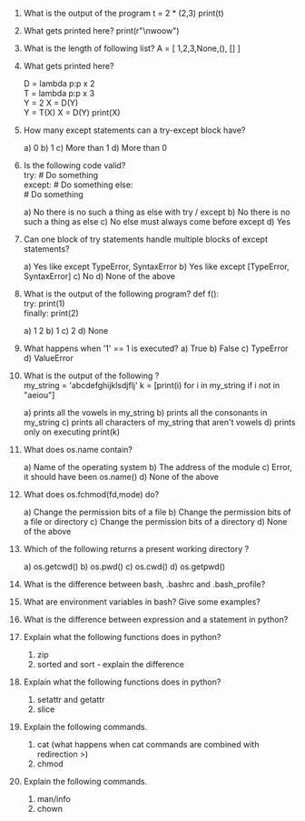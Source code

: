 1. What is the output of the program 
	t = 2 * (2,3)
	print(t)

2. What gets printed here? 
	print(r"\nwoow")

3. What is the length of following list?
	A = [ 1,2,3,None,(), [] ]

4. What gets printed here?

	D = lambda p:p x 2                                                           
	T = lambda p:p x 3                                                         
	Y = 2 
	X = D(Y)  
	Y = T(X)
	X = D(Y)
	print(X)
	
5. How many except statements can a try-except block have?

	a) 0
	b) 1
	c) More than 1
	d) More than 0

6. Is the following code valid?                                   
	try:                                                                        		# Do something                                                    
	except:
		# Do something
	else:    
		# Do something

	a) No there is no such a thing as else with try / except
	b) No there is no such a thing as else
	c) No else must always come before except
	d) Yes

7. Can one block of try statements handle multiple blocks of except statements?

	a) Yes like except TypeError, SyntaxError
	b) Yes like except [TypeError, SyntaxError]
	c) No
	d) None of the above

8. What is the output of the following program? 
	def f():                                                                         
		try:                                                                     	print(1)                                                     
		finally:                                                                 	print(2)

	a) 1 2
	b) 1
	c) 2
	d) None

9. What happens when '1' == 1 is executed?
	a) True
	b) False
	c) TypeError
	d) ValueError

10. What is the output of the following ?                  
	my_string = 'abcdefghijklsdjflj'
	k = [print(i) for i in my_string if i not in "aeiou"]

	a) prints all the vowels in my_string
	b) prints all the consonants in my_string
	c) prints all characters of my_string that aren't vowels
	d) prints only on executing print(k)

11. What does os.name contain?
	
	a) Name of the operating system
	b) The address of the module
	c) Error, it should have been os.name()
	d) None of the above


12. What does os.fchmod(fd,mode) do?
	
	a) Change the permission bits of a file
	b) Change the permission bits of a file or directory
	c) Change the permission bits of a directory
	d) None of the above

13. Which of the following returns a present working directory ?
	
	a) os.getcwd()
	b) os.pwd()
	c) os.cwd()
	d) os.getpwd()

14. What is the difference between bash, .bashrc and .bash_profile?

15. What are environment variables in bash? Give some examples?

16. What is the difference between expression and a statement in python?

17. Explain what the following functions does in python?  
	1. zip     
	2. sorted and sort - explain the difference   

18. Explain what the following functions does in python?
	1. setattr and getattr                                                 
	2. slice

19. Explain the following commands.                    
	1. cat (what happens when cat commands are combined with redirection >)  
	2. chmod

20. Explain the following commands.  	                                                      
	1. man/info     
	2. chown
